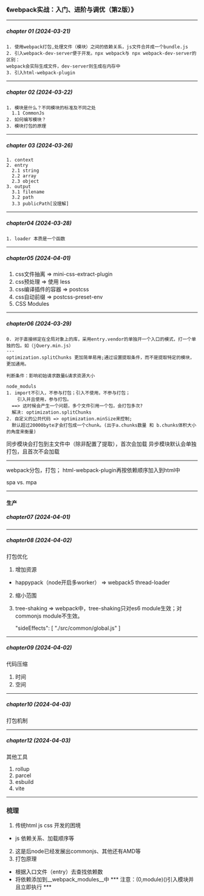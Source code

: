 ### 《webpack实战：入门、进阶与调优（第2版）》
---
##### chapter 01 (2024-03-21)
```
1. 使用webpack打包,处理文件（模块）之间的依赖关系，js文件合并成一个bundle.js
2. 引入webpack-dev-server便于开发。npx webpack与 npx webpack-dev-server的区别：
webpack会实际生成文件，dev-server则生成在内存中
3. 引入html-webpack-plugin
```
---
##### chapter 02 (2024-03-22)
```
1. 模块是什么？不同模块的标准及不同之处
  1.1 CommonJs
2. 如何编写模块？
3. 模块打包的原理
```
---
##### chapter 03 (2024-03-26)
```
1. context
2. entry
  2.1 string
  2.2 array
  2.3 object
3. output
  3.1 filename
  3.2 path
  3.3 publicPath[没理解]
```
---
##### chapter04 (2024-03-28)
```
1. loader 本质是一个函数
```
---
##### chapter05 (2024-04-01)
1. css文件抽离 => mini-css-extract-plugin
2. css预处理 => 使用 less
3. css编译插件的容器 => postcss
4. css自动前缀 => postcss-preset-env
2. CSS Modules

---
##### chapter06 (2024-03-29)
```
0. 对于直接绑定在全局对象上的库，采用entry.vendor的单独开一个入口的模式，打一个单独的包。如（jQuery.min.js）
---
optimization.splitChunks 更加简单易用;通过设置提取条件，而不是提取特定的模块，更加通用。

判断条件：影响初始请求数量&请求资源大小

node_moduls
1. import不引入，不参与打包；引入不使用，不参与打包；
    引入并且使用，参与打包。
  ==> 这时候会产生一个问题，多个文件引用一个包，会打包多次?
  解决: optimization.splitChunks
2. 自定义的公共代码 => optimization.minSize来控制;
  默认超过20000byte才会打包成一个chunk。(出于a.chunks数量 和 b.chunks体积大小的角度来衡量)
```

同步模块会打包到主文件中（除非配置了提取），首次会加载
异步模块默认会单独打包，且首次不会加载

---
webpack分包，打包；
html-webpack-plugin再按依赖顺序加入到html中

spa vs. mpa

---
#### 生产
##### chapter07 (2024-04-01)

---
##### chapter08 (2024-04-02)
打包优化
1. 增加资源
- happypack（node开启多worker）
  => webpack5 thread-loader
2. 缩小范围
3. tree-shaking
  => webpack中，tree-shaking只对es6 module生效；对commonjs module不生效。

    "sideEffects": [
    "./src/common/global.js"
  ]

---
##### chapter09 (2024-04-02)
代码压缩
1. 时间
2. 空间

---
##### chapter10 (2024-04-03)
打包机制

---
##### chapter12 (2024-04-03)
其他工具
1. rollup
2. parcel
3. esbuild
4. vite



---
### 梳理
1. 传统html js css 开发的困境
- js 依赖关系、加载顺序等
2. 这是后node已经发展出commonjs、其他还有AMD等
3. 打包原理
- 根据入口文件（entry）去查找依赖数
- 将依赖添加到__webpack_modules__中
*** 注意：(0,module)()引入模块并且立即执行 ***



